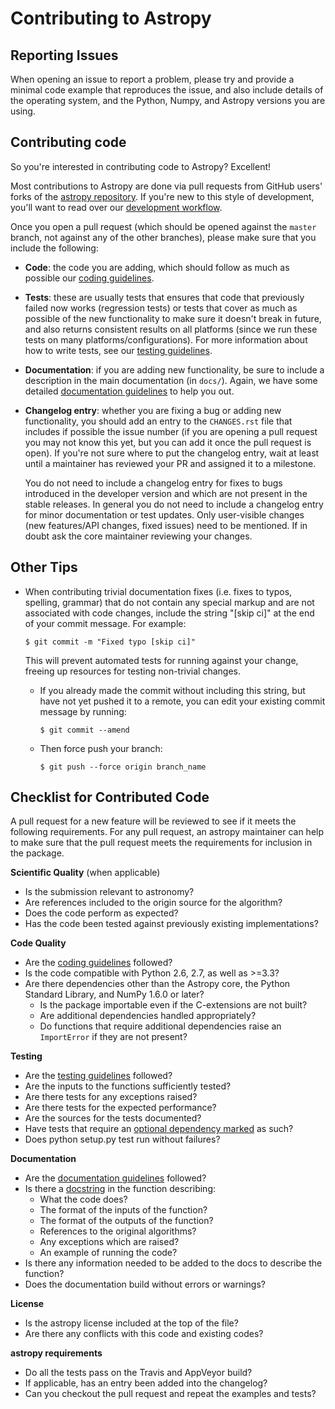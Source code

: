 Contributing to Astropy
=======================

Reporting Issues
----------------

When opening an issue to report a problem, please try and provide a minimal
code example that reproduces the issue, and also include details of the
operating system, and the Python, Numpy, and Astropy versions you are using.

Contributing code
-----------------

So you're interested in contributing code to Astropy? Excellent!

Most contributions to Astropy are done via pull requests from GitHub users'
forks of the [astropy repository](https://github.com/astropy/astropy). If you're new to this style of development,
you'll want to read over our [development workflow](http://docs.astropy.org/en/latest/development/workflow/development_workflow.html).

Once you open a pull request (which should be opened against the ``master``
branch, not against any of the other branches), please make sure that you
include the following:

- **Code**: the code you are adding, which should follow as much as possible
  our [coding guidelines](http://docs.astropy.org/en/latest/development/codeguide.html).

- **Tests**: these are usually tests that ensures that code that previously
  failed now works (regression tests) or tests that cover as much as possible
  of the new functionality to make sure it doesn't break in future, and also
  returns consistent results on all platforms (since we run these tests on many
  platforms/configurations). For more information about how to write tests, see
  our [testing guidelines](http://docs.astropy.org/en/latest/development/testguide.html).

- **Documentation**: if you are adding new functionality, be sure to include a
  description in the main documentation (in ``docs/``). Again, we have some
  detailed [documentation guidelines](http://docs.astropy.org/en/latest/development/docguide.html)
  to help you out.

- **Changelog entry**: whether you are fixing a bug or adding new
  functionality, you should add an entry to the ``CHANGES.rst`` file that
  includes if possible the issue number (if you are opening a pull request you
  may not know this yet, but you can add it once the pull request is open). If
  you're not sure where to put the changelog entry, wait at least until a
  maintainer has reviewed your PR and assigned it to a milestone.

  You do not need to include a changelog entry for fixes to bugs introduced in
  the developer version and which are not present in the stable releases.  In
  general you do not need to include a changelog entry for minor documentation
  or test updates.  Only user-visible changes (new features/API changes, fixed
  issues) need to be mentioned.  If in doubt ask the core maintainer reviewing
  your changes.

Other Tips
----------

- When contributing trivial documentation fixes (i.e. fixes to typos, spelling,
  grammar) that do not contain any special markup and are not associated with code
  changes, include the string "[skip ci]" at the end of your commit message.
  For example:

      $ git commit -m "Fixed typo [skip ci]"

  This will prevent automated tests for running against your change, freeing
  up resources for testing non-trivial changes.

  - If you already made the commit without including this string, but have not
    yet pushed it to a remote, you can edit your existing commit message by
    running:

        $ git commit --amend

  - Then force push your branch:

        $ git push --force origin branch_name

Checklist for Contributed Code
------------------------------

A pull request for a new feature will be reviewed to see if it meets the following requirements.  For any pull request, an astropy maintainer can help to make sure that the pull request meets the requirements for inclusion in the package.

**Scientific Quality**
(when applicable)
  * Is the submission relevant to astronomy?
  * Are references included to the origin source for the algorithm?
  * Does the code perform as expected?
  * Has the code been tested against previously existing implementations?

**Code Quality**
  * Are the [coding guidelines](http://docs.astropy.org/en/latest/development/codeguide.html)
    followed?
  * Is the code compatible with Python 2.6, 2.7, as well as >=3.3?
  * Are there dependencies other than the Astropy core, the Python Standard
    Library, and NumPy 1.6.0 or later?
    * Is the package importable even if the C-extensions are not built?
    * Are additional dependencies handled appropriately?
    * Do functions that require additional dependencies  raise an `ImportError`
        if they are not present?

**Testing**
  * Are the [testing guidelines](http://docs.astropy.org/en/latest/development/testguide.html) followed?
  * Are the inputs to the functions sufficiently tested?
  * Are there tests for any exceptions raised?
  * Are there tests for the expected performance?
  * Are the sources for the tests documented?
  * Have tests that require an [optional dependency marked](http://docs.astropy.org/en/latest/development/testguide.html#tests-requiring-optional-dependencies) as such?
  * Does python setup.py test run without failures?

**Documentation**
  * Are the [documentation guidelines](http://docs.astropy.org/en/latest/development/docguide.html) followed?
  * Is there a [docstring](http://docs.astropy.org/en/latest/development/docrules.html) in the function describing:
    * What the code does?
    * The format of the inputs of the function?
    * The format of the outputs of the function?
    * References to the original algorithms?
    * Any exceptions which are raised?
    * An example of running the code?
  * Is there any information needed to be added to the docs to describe the function?
  * Does the documentation build without errors or warnings?

**License**
  * Is the astropy license included at the top of the file?
  * Are there any conflicts with this code and existing codes?

**astropy requirements**
  * Do all the tests pass on the Travis and AppVeyor build?
  * If applicable, has an entry been added into the changelog?
  * Can you checkout the pull request and repeat the examples and tests?
